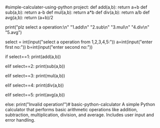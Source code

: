 #simple-calculater-using-python project:
def add(a,b):
    return a+b
def sub(a,b):
    return a-b
def mul(a,b): 
    return a*b
def div(a,b):
    return a/b
def avg(a,b):
    return (a+b)/2

print("plz select a operation:\n" "1.add\n" "2.sub\n" "3.mul\n" "4.div\n" "5.avg")

select = int(input("select a operation from 1,2,3,4,5:"))
a=int(input("enter first no:"))
b=int(input("enter second no:"))

if select==1:
    print(add(a,b))
    
elif select==2:
    print(sub(a,b))
    
elif select==3:
    print(mul(a,b))
    
elif select==4:
    print(div(a,b))
    
elif select==5:
    print(avg(a,b))
    
else:
    print("Invalid operation!")# basic-python-calculator
A simple Python calculator that performs basic arithmetic operations like addition, subtraction, multiplication, division, and average. Includes user input and error handling.
